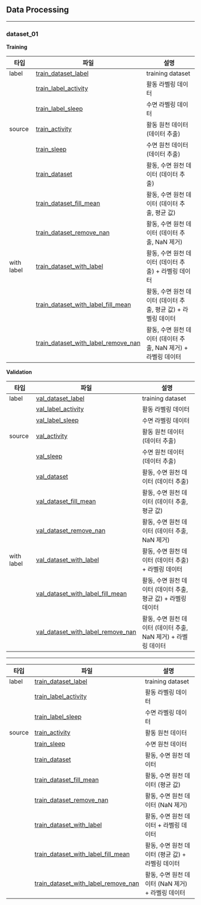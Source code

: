 ## Data Processing

---

### dataset_01

**Training**

| 타입         | 파일                                      | 설명                                       |
|------------|-----------------------------------------|------------------------------------------|
| label      | [train_dataset_label]()                 | training dataset                         |
|            | [train_label_activity]()                | 활동 라벨링 데이터                               |
|            | [train_label_sleep]()                   | 수면 라벨링 데이터                               |
| source     | [train_activity]()                      | 활동 원천 데이터 (데이터 추출)                       |
|            | [train_sleep]()                         | 수면 원천 데이터 (데이터 추출)                       |
|            | [train_dataset]()                       | 활동, 수면 원천 데이터 (데이터 추출)                   |
|            | [train_dataset_fill_mean]()             | 활동, 수면 원천 데이터 (데이터 추출, 평균 값)             |
|            | [train_dataset_remove_nan]()            | 활동, 수면 원천 데이터 (데이터 추출, NaN 제거)           |
| with label | [train_dataset_with_label]()            | 활동, 수면 원천 데이터 (데이터 추출) + 라벨링 데이터         |
|            | [train_dataset_with_label_fill_mean]()  | 활동, 수면 원천 데이터 (데이터 추출, 평균 값) + 라벨링 데이터   |
|            | [train_dataset_with_label_remove_nan]() | 활동, 수면 원천 데이터 (데이터 추출, NaN 제거) + 라벨링 데이터 |

**Validation**

| 타입         | 파일                                    | 설명                                       |
|------------|---------------------------------------|------------------------------------------|
| label      | [val_dataset_label]()                 | training dataset                         |
|            | [val_label_activity]()                | 활동 라벨링 데이터                               |
|            | [val_label_sleep]()                   | 수면 라벨링 데이터                               |
| source     | [val_activity]()                      | 활동 원천 데이터 (데이터 추출)                       |
|            | [val_sleep]()                         | 수면 원천 데이터 (데이터 추출)                       |
|            | [val_dataset]()                       | 활동, 수면 원천 데이터 (데이터 추출)                   |
|            | [val_dataset_fill_mean]()             | 활동, 수면 원천 데이터 (데이터 추출, 평균 값)             |
|            | [val_dataset_remove_nan]()            | 활동, 수면 원천 데이터 (데이터 추출, NaN 제거)           |
| with label | [val_dataset_with_label]()            | 활동, 수면 원천 데이터 (데이터 추출) + 라벨링 데이터         |
|            | [val_dataset_with_label_fill_mean]()  | 활동, 수면 원천 데이터 (데이터 추출, 평균 값) + 라벨링 데이터   |
|            | [val_dataset_with_label_remove_nan]() | 활동, 수면 원천 데이터 (데이터 추출, NaN 제거) + 라벨링 데이터 |

---

| 타입     | 파일                                      | 설명                               |
|--------|-----------------------------------------|----------------------------------|
| label  | [train_dataset_label]()                 | training dataset                 |
|        | [train_label_activity]()                | 활동 라벨링 데이터                       |
|        | [train_label_sleep]()                   | 수면 라벨링 데이터                       |
| source | [train_activity]()                      | 활동 원천 데이터                        |
|        | [train_sleep]()                         | 수면 원천 데이터                        |
|        | [train_dataset]()                       | 활동, 수면 원천 데이터                    |
|        | [train_dataset_fill_mean]()             | 활동, 수면 원천 데이터 (평균 값)             |
|        | [train_dataset_remove_nan]()            | 활동, 수면 원천 데이터 (NaN 제거)           |
|        | [train_dataset_with_label]()            | 활동, 수면 원천 데이터  + 라벨링 데이터         |
|        | [train_dataset_with_label_fill_mean]()  | 활동, 수면 원천 데이터 (평균 값) + 라벨링 데이터   |
|        | [train_dataset_with_label_remove_nan]() | 활동, 수면 원천 데이터 (NaN 제거) + 라벨링 데이터 |